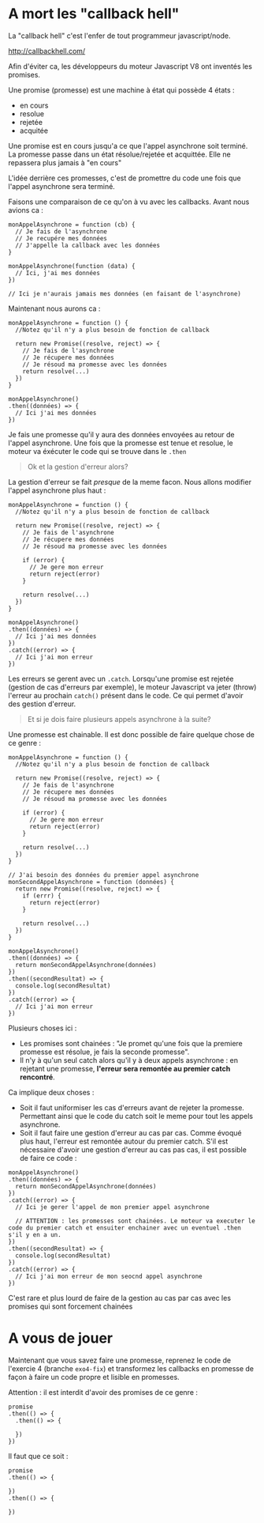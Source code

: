 # A mort les "callback hell"

La "callback hell" c'est l'enfer de tout programmeur javascript/node.

http://callbackhell.com/

Afin d'éviter ca, les développeurs du moteur Javascript V8 ont inventés les promises.

Une promise (promesse) est une machine à état qui possède 4 états : 
- en cours
- resolue
- rejetée
- acquitée

Une promise est en cours jusqu'a ce que l'appel asynchrone soit terminé.
La promesse passe dans un état résolue/rejetée et acquittée. Elle ne repassera plus jamais à "en cours"

L'idée derrière ces promesses, c'est de promettre du code une fois que l'appel asynchrone sera terminé.

Faisons une comparaison de ce qu'on à vu avec les callbacks.
Avant nous avions ca : 

```
monAppelAsynchrone = function (cb) {
  // Je fais de l'asynchrone
  // Je recupére mes données
  // J'appelle la callback avec les données
}

monAppelAsynchrone(function (data) {
  // Ici, j'ai mes données
})

// Ici je n'aurais jamais mes données (en faisant de l'asynchrone)
```

Maintenant nous aurons ca :
```
monAppelAsynchrone = function () {
  //Notez qu'il n'y a plus besoin de fonction de callback

  return new Promise((resolve, reject) => {
    // Je fais de l'asynchrone
    // Je récupere mes données
    // Je résoud ma promesse avec les données
    return resolve(...)
  })
}

monAppelAsynchrone()
.then((données) => {
  // Ici j'ai mes données
})
```

Je fais une promesse qu'il y aura des données envoyées au retour de l'appel asynchrone.
Une fois que la promesse est tenue et resolue, le moteur va éxécuter le code qui se trouve dans le `.then`

> Ok et la gestion d'erreur alors?

La gestion d'erreur se fait *presque* de la meme facon. Nous allons modifier l'appel asynchrone plus haut : 
```
monAppelAsynchrone = function () {
  //Notez qu'il n'y a plus besoin de fonction de callback

  return new Promise((resolve, reject) => {
    // Je fais de l'asynchrone
    // Je récupere mes données
    // Je résoud ma promesse avec les données

    if (error) {
      // Je gere mon erreur
      return reject(error)
    }

    return resolve(...)
  })
}

monAppelAsynchrone()
.then((données) => {
  // Ici j'ai mes données
})
.catch((error) => {
  // Ici j'ai mon erreur
})
```

Les erreurs se gerent avec un `.catch`. Lorsqu'une promise est rejetée (gestion de cas d'erreurs par exemple), le moteur Javascript va jeter (throw) l'erreur au prochain `catch()` présent dans le code. Ce qui permet d'avoir des gestion d'erreur.

> Et si je dois faire plusieurs appels asynchrone à la suite?

Une promesse est chainable. Il est donc possible de faire quelque chose de ce genre : 
```
monAppelAsynchrone = function () {
  //Notez qu'il n'y a plus besoin de fonction de callback

  return new Promise((resolve, reject) => {
    // Je fais de l'asynchrone
    // Je récupere mes données
    // Je résoud ma promesse avec les données

    if (error) {
      // Je gere mon erreur
      return reject(error)
    }

    return resolve(...)
  })
}

// J'ai besoin des données du premier appel asynchrone
monSecondAppelAsynchrone = function (données) {
  return new Promise((resolve, reject) => {
    if (errr) {
      return reject(error)
    }

    return resolve(...)
  })
}

monAppelAsynchrone()
.then((données) => {
  return monSecondAppelAsynchrone(données)
})
.then((secondResultat) => {
  console.log(secondResultat)
})
.catch((error) => {
  // Ici j'ai mon erreur
})
```

Plusieurs choses ici : 
- Les promises sont chainées : "Je promet qu'une fois que la premiere promesse est résolue, je fais la seconde promesse". 
- Il n'y à qu'un seul catch alors qu'il y à deux appels asynchrone : en rejetant une promesse, **l'erreur sera remontée au premier catch rencontré**. 

Ca implique deux choses : 
- Soit il faut uniformiser les cas d'erreurs avant de rejeter la promesse. Permettant ainsi que le code du catch soit le meme pour tout les appels asynchrone.
- Soit il faut faire une gestion d'erreur au cas par cas. Comme évoqué plus haut, l'erreur est remontée autour du premier catch. S'il est nécessaire d'avoir une gestion d'erreur au cas pas cas, il est possible de faire ce code : 

```
monAppelAsynchrone()
.then((données) => {
  return monSecondAppelAsynchrone(données)
})
.catch((error) => {
  // Ici je gerer l'appel de mon premier appel asynchrone

  // ATTENTION : les promesses sont chainées. Le moteur va executer le code du premier catch et ensuiter enchainer avec un eventuel .then s'il y en a un.
})
.then((secondResultat) => {
  console.log(secondResultat)
})
.catch((error) => {
  // Ici j'ai mon erreur de mon seocnd appel asynchrone
})
```

C'est rare et plus lourd de faire de la gestion au cas par cas avec les promises qui sont forcement chainées

# A vous de jouer

Maintenant que vous savez faire une promesse, reprenez le code de l'exercie 4 (branche `exo4-fix`) et transformez les callbacks en promesse de façon à faire un code propre et lisible en promesses.

Attention : il est interdit d'avoir des promises de ce genre : 
```
promise
.then(() => {
  .then(() => {

  })
})
```

Il faut que ce soit : 

```
promise
.then(() => {

})
.then(() => {
  
})
```